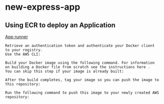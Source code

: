 # new-express-app

## Using ECR to deploy an Application

[App runner](https://www.apprunnerworkshop.com/getting-started/)

```
Retrieve an authentication token and authenticate your Docker client to your registry.
Use the AWS CLI:

Build your Docker image using the following command. For information on building a Docker file from scratch see the instructions here .
You can skip this step if your image is already built:

After the build completes, tag your image so you can push the image to this repository:

Run the following command to push this image to your newly created AWS repository:

```


